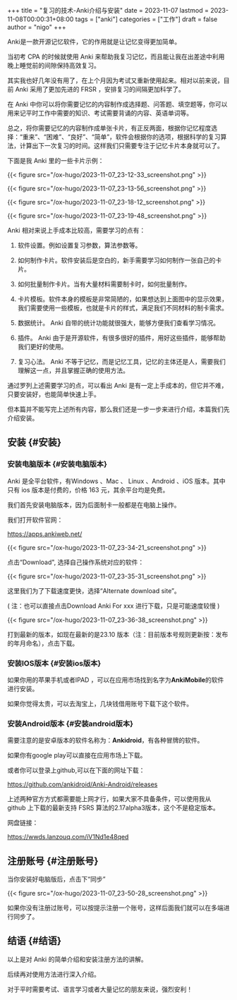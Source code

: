 +++
title = "复习的技术-Anki介绍与安装"
date = 2023-11-07
lastmod = 2023-11-08T00:00:31+08:00
tags = ["anki"]
categories = ["工作"]
draft = false
author = "nigo"
+++

Anki是一款开源记忆软件，它的作用就是让记忆变得更加简单。

当初考 CPA 的时候就使用 Anki 来帮助我复习记忆，而且能让我在出差途中利用晚上睡觉前的间隙保持高效复习。

其实我也好几年没有用了，在上个月因为考试又重新使用起来。相对以前来说，目前 Anki 采用了更加先进的 FRSR ，安排复习的间隔更加科学了。

在 Anki 中你可以将你需要记忆的内容制作成选择题、问答题、填空题等，你可以用来记平时工作中需要的知识、考试需要背诵的内容、英语单词等。

总之，将你需要记忆的内容制作成单张卡片，有正反两面，根据你记忆程度选择：“重来”、“困难”、“良好”、“简单”，软件会根据你的选项，根据科学的复习算法，计算出下一次复习的时间。这样我们只需要专注于记忆卡片本身就可以了。

下面是我 Anki 里的一些卡片示例：

{{< figure src="/ox-hugo/2023-11-07_23-12-33_screenshot.png" >}}

{{< figure src="/ox-hugo/2023-11-07_23-13-56_screenshot.png" >}}

{{< figure src="/ox-hugo/2023-11-07_23-18-12_screenshot.png" >}}

{{< figure src="/ox-hugo/2023-11-07_23-19-48_screenshot.png" >}}

Anki 相对来说上手成本比较高，需要学习的点有：

1.  软件设置。例如设置复习参数，算法参数等。
2.  如何制作卡片。软件安装后是空白的，新手需要学习如何制作一张自己的卡片。
3.  如何批量制作卡片。当有大量材料需要制卡时，如何批量制作。
4.  卡片模板。软件本身的模板是非常简陋的，如果想达到上面图中的显示效果，我们需要使用一些模板，也就是卡片的样式，满足我们不同材料的制卡需求。
5.  数据统计。 Anki 自带的统计功能就很强大，能够方便我们查看学习情况。
6.  插件。 Anki 由于是开源软件，有很多很好的插件，用好这些插件，能够帮助我们更好的使用。

7.  复习心法。 Anki 不等于记忆，而是记忆工具，记忆的主体还是人，需要我们理解这一点，并且掌握正确的使用方法。

通过罗列上述需要学习的点，可以看出 Anki 是有一定上手成本的，但它并不难，只要安装好，也能简单快速上手。

但本篇并不能写完上述所有内容，那么我们还是一步一步来进行介绍，本篇我们先介绍安装。


## 安装 {#安装}


### 安装电脑版本 {#安装电脑版本}

Anki 是全平台软件，有Windows 、Mac 、 Linux 、Android 、iOS 版本。其中只有 ios 版本是付费的，价格 163 元，其余平台均是免费。

我们首先安装电脑版本，因为后面制卡一般都是在电脑上操作。

我们打开软件官网：

<https://apps.ankiweb.net/>

{{< figure src="/ox-hugo/2023-11-07_23-34-21_screenshot.png" >}}

点击“Download", 选择自己操作系统对应的软件：

{{< figure src="/ox-hugo/2023-11-07_23-35-31_screenshot.png" >}}

这里我们为了下载速度更快，选择“Alternate download site”。

( 注：也可以直接点击Download Anki For xxx 进行下载，只是可能速度较慢 )

{{< figure src="/ox-hugo/2023-11-07_23-36-38_screenshot.png" >}}

打到最新的版本，如现在最新的是23.10 版本（注：目前版本号规则更新按：发布的年月命名），点击下载。


### 安装IOS版本 {#安装ios版本}

如果你用的苹果手机或者IPAD ，可以在应用市场找到名字为**AnkiMobile**的软件进行安装。

如果你觉得太贵，可以去淘宝上，几块钱借用账号下载下这个软件。


### 安装Android版本 {#安装android版本}

需要注意的是安卓版本的软件名称为：**Ankidroid**，有各种冒牌的软件。

如果你有google play可以直接在应用市场上下载。

或者你可以登录上github,可以在下面的网址下载：

<https://github.com/ankidroid/Anki-Android/releases>

上述两种官方方式都需要能上网才行，如果大家不具备条件，可以使用我从 github 上下载的最新支持 FSRS 算法的2.17alpha3版本，这个不是稳定版本。

网盘链接：

<https://wwds.lanzouq.com/iV1Nd1e48qed>


## 注册账号 {#注册账号}

当你安装好电脑版后，点击下“同步”

{{< figure src="/ox-hugo/2023-11-07_23-50-28_screenshot.png" >}}

如果你没有注册过账号，可以按提示注册一个账号，这样后面我们就可以在多端进行同步了。


## 结语 {#结语}

以上是对 Anki 的简单介绍和安装注册方法的讲解。

后续再对使用方法进行深入介绍。

对于平时需要考试、语言学习或者大量记忆的朋友来说，强烈安利！
